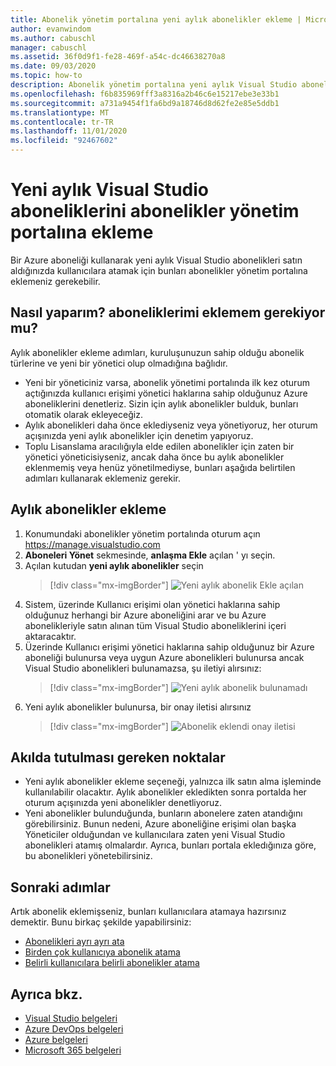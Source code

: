 ```yaml
---
title: Abonelik yönetim portalına yeni aylık abonelikler ekleme | Microsoft Docs
author: evanwindom
ms.author: cabuschl
manager: cabuschl
ms.assetid: 36f0d9f1-fe28-469f-a54c-dc46638270a8
ms.date: 09/03/2020
ms.topic: how-to
description: Abonelik yönetim portalına yeni aylık Visual Studio abonelikleri satın alma hakkında bilgi edinin
ms.openlocfilehash: f6b835969fff3a8316a2b46c6e15217ebe3e33b1
ms.sourcegitcommit: a731a9454f1fa6bd9a18746d8d62fe2e85e5ddb1
ms.translationtype: MT
ms.contentlocale: tr-TR
ms.lasthandoff: 11/01/2020
ms.locfileid: "92467602"
---
```

# <a name="add-new-monthly-visual-studio-subscriptions-to-the-subscriptions-administration-portal"></a>Yeni aylık Visual Studio aboneliklerini abonelikler yönetim portalına ekleme
Bir Azure aboneliği kullanarak yeni aylık Visual Studio abonelikleri satın aldığınızda kullanıcılara atamak için bunları abonelikler yönetim portalına eklemeniz gerekebilir.  

## <a name="how-do-i-know-if-i-need-to-add-my-subscriptions"></a>Nasıl yaparım? aboneliklerimi eklemem gerekiyor mu?
Aylık abonelikler ekleme adımları, kuruluşunuzun sahip olduğu abonelik türlerine ve yeni bir yönetici olup olmadığına bağlıdır.
- Yeni bir yöneticiniz varsa, abonelik yönetimi portalında ilk kez oturum açtığınızda kullanıcı erişimi yönetici haklarına sahip olduğunuz Azure aboneliklerini denetleriz.  Sizin için aylık abonelikler bulduk, bunları otomatik olarak ekleyeceğiz. 
- Aylık abonelikleri daha önce eklediyseniz veya yönetiyoruz, her oturum açışınızda yeni aylık abonelikler için denetim yapıyoruz. 
- Toplu Lisanslama aracılığıyla elde edilen abonelikler için zaten bir yönetici yöneticisiyseniz, ancak daha önce bu aylık abonelikler eklenmemiş veya henüz yönetilmediyse, bunları aşağıda belirtilen adımları kullanarak eklemeniz gerekir.

## <a name="how-to-add-monthly-subscriptions"></a>Aylık abonelikler ekleme
1. Konumundaki abonelikler yönetim portalında oturum açın <https://manage.visualstudio.com>
1. **Aboneleri Yönet** sekmesinde, **anlaşma Ekle** açılan ' yı seçin. 
1. Açılan kutudan **yeni aylık abonelikler** seçin
   > [!div class="mx-imgBorder"]
   > ![Yeni aylık abonelik Ekle açılan](_img/add-monthly-subs/add-subs-drop-down.png "' Sözleşme Ekle ' ve ardından ' yeni aylık abonelikler ' i seçin.")
1. Sistem, üzerinde Kullanıcı erişimi olan yönetici haklarına sahip olduğunuz herhangi bir Azure aboneliğini arar ve bu Azure abonelikleriyle satın alınan tüm Visual Studio aboneliklerini içeri aktaracaktır.
1. Üzerinde Kullanıcı erişimi yönetici haklarına sahip olduğunuz bir Azure aboneliği bulunursa veya uygun Azure abonelikleri bulunursa ancak Visual Studio abonelikleri bulunamazsa, şu iletiyi alırsınız:
   > [!div class="mx-imgBorder"]
   > ![Yeni aylık abonelik bulunamadı](_img/add-monthly-subs/no-subs-found.png "Azure aboneliğinin veya Visual Studio aboneliklerinin size uygun olduğunu belirten hata iletisi.")
1. Yeni aylık abonelikler bulunursa, bir onay iletisi alırsınız
   > [!div class="mx-imgBorder"]
   > ![Abonelik eklendi onay iletisi](_img/add-monthly-subs/subs-added-confirmation.png "Bir onay iletisi, eklediğiniz abonelikleri görüntüler.")

## <a name="things-to-keep-in-mind"></a>Akılda tutulması gereken noktalar
- Yeni aylık abonelikler ekleme seçeneği, yalnızca ilk satın alma işleminde kullanılabilir olacaktır.  Aylık abonelikler ekledikten sonra portalda her oturum açışınızda yeni abonelikler denetliyoruz. 
- Yeni abonelikler bulunduğunda, bunların abonelere zaten atandığını görebilirsiniz.  Bunun nedeni, Azure aboneliğine erişimi olan başka Yöneticiler olduğundan ve kullanıcılara zaten yeni Visual Studio abonelikleri atamış olmalardır.  Ayrıca, bunları portala ekledığınıza göre, bu abonelikleri yönetebilirsiniz. 

## <a name="next-steps"></a>Sonraki adımlar
Artık abonelik eklemişseniz, bunları kullanıcılara atamaya hazırsınız demektir.  Bunu birkaç şekilde yapabilirsiniz:
- [Abonelikleri ayrı ayrı ata](assign-license.md)
- [Birden çok kullanıcıya abonelik atama](assign-license-bulk.md)
- [Belirli kullanıcılara belirli abonelikler atama](assign-guid.md)

## <a name="see-also"></a>Ayrıca bkz.
- [Visual Studio belgeleri](/visualstudio/)
- [Azure DevOps belgeleri](/azure/devops/)
- [Azure belgeleri](/azure/)
- [Microsoft 365 belgeleri](/microsoft-365/)